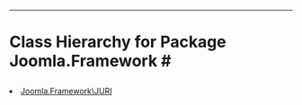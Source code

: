 - - -

# Class Hierarchy for Package Joomla.Framework #<ul>
<li><a href="https://github.com/JeyDotC/Hirudo-docs/blob/master/joomla/framework/juri.html">Joomla.Framework\JURI</a></li>
</ul>
